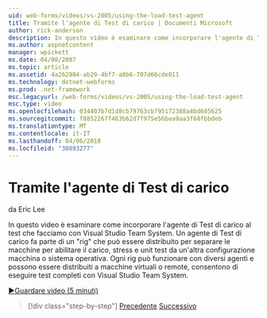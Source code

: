 ```yaml
---
uid: web-forms/videos/vs-2005/using-the-load-test-agent
title: Tramite l'agente di Test di carico | Documenti Microsoft
author: rick-anderson
description: In questo video è esaminare come incorporare l'agente di Test di carico al test che facciamo con Visual Studio Team System. Un agente di Test di carico fa parte di un '...
ms.author: aspnetcontent
manager: wpickett
ms.date: 04/08/2007
ms.topic: article
ms.assetid: 4a262984-ab29-4bf7-a8b6-707d66cde011
ms.technology: dotnet-webforms
ms.prod: .net-framework
msc.legacyurl: /web-forms/videos/vs-2005/using-the-load-test-agent
msc.type: video
ms.openlocfilehash: 034407b7d1d8cb79763cb795172388a4bd685625
ms.sourcegitcommit: f8852267f463b62d7f975e56bea9aa3f68fbbdeb
ms.translationtype: MT
ms.contentlocale: it-IT
ms.lasthandoff: 04/06/2018
ms.locfileid: "30893277"
---
```

<a name="using-the-load-test-agent"></a>Tramite l'agente di Test di carico
====================
da Eric Lee

In questo video è esaminare come incorporare l'agente di Test di carico al test che facciamo con Visual Studio Team System. Un agente di Test di carico fa parte di un "rig" che può essere distribuito per separare le macchine per abilitare il carico, stress e unit test da un'altra configurazione macchina o sistema operativa. Ogni rig può funzionare con diversi agenti e possono essere distribuiti a macchine virtuali o remote, consentono di eseguire test completi con Visual Studio Team System.

[&#9654;Guardare video (5 minuti)](https://channel9.msdn.com/Blogs/ASP-NET-Site-Videos/using-the-load-test-agent)

> [!div class="step-by-step"]
> [Precedente](the-effects-of-caching.md)
> [Successivo](the-effects-of-viewstate.md)
